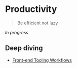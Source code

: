# Productivity

> Be efficient not lazy

*In progress*

## Deep diving

* [Front-end Tooling Workflows](https://speakerdeck.com/addyosmani/front-end-tooling-workflows)
